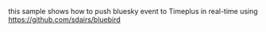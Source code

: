 
this sample shows how to push bluesky event to Timeplus in real-time using https://github.com/sdairs/bluebird 